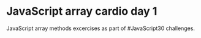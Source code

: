 # JavaScript array cardio day 1

JavaScript array methods excercises as part of #JavaScript30 challenges.